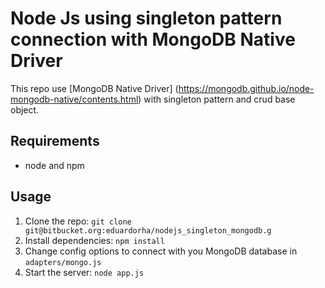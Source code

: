 # Node Js using singleton pattern connection with MongoDB Native Driver

This repo use [MongoDB Native Driver] (https://mongodb.github.io/node-mongodb-native/contents.html) with singleton pattern and crud base object.

## Requirements

- node and npm

## Usage

1. Clone the repo: `git clone git@bitbucket.org:eduardorha/nodejs_singleton_mongodb.g`
2. Install dependencies: `npm install`
3. Change config options to connect with you MongoDB database in `adapters/mongo.js`
5. Start the server: `node app.js`


